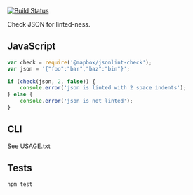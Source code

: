 [![Build Status](https://travis-ci.org/mapbox/jsonlint-check.svg)](https://travis-ci.org/mapbox/jsonlint-check)

Check JSON for linted-ness.

## JavaScript

```javascript
var check = require('@mapbox/jsonlint-check');
var json = '{"foo":"bar","baz":"bin"}';

if (check(json, 2, false)) {
    console.error('json is linted with 2 space indents');
} else {
    console.error('json is not linted');
}
```

## CLI

See USAGE.txt

## Tests

```
npm test
```

